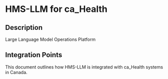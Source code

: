 # HMS-LLM for ca_Health

## Description

Large Language Model Operations Platform

## Integration Points

This document outlines how HMS-LLM is integrated with ca_Health systems in Canada.
